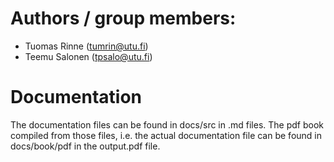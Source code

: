 # Authors / group members:
 * Tuomas Rinne (tumrin@utu.fi)
 * Teemu Salonen (tpsalo@utu.fi)

# Documentation

The documentation files can be found in docs/src in .md files. The pdf book compiled from those files, i.e. the actual documentation file can be found in docs/book/pdf in the output.pdf file. 
